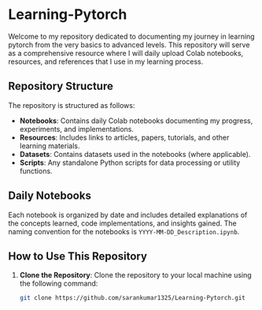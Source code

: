 # Learning-Pytorch

Welcome to my repository dedicated to documenting my journey in learning pytorch from the very basics to advanced levels. This repository will serve as a comprehensive resource where I will daily upload Colab notebooks, resources, and references that I use in my learning process.

## Repository Structure

The repository is structured as follows:

- **Notebooks**: Contains daily Colab notebooks documenting my progress, experiments, and implementations.
- **Resources**: Includes links to articles, papers, tutorials, and other learning materials.
- **Datasets**: Contains datasets used in the notebooks (where applicable).
- **Scripts**: Any standalone Python scripts for data processing or utility functions.

## Daily Notebooks

Each notebook is organized by date and includes detailed explanations of the concepts learned, code implementations, and insights gained. The naming convention for the notebooks is `YYYY-MM-DD_Description.ipynb`.

## How to Use This Repository

1. **Clone the Repository**: Clone the repository to your local machine using the following command:
   ```bash
   git clone https://github.com/sarankumar1325/Learning-Pytorch.git
